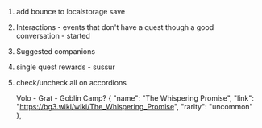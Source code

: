 1. add bounce to localstorage save
2. Interactions - events that don't have a quest though a good conversation - started
3. Suggested companions
4. single quest rewards - sussur
5. check/uncheck all on accordions

    Volo - Grat - Goblin Camp?
    {
    "name": "The Whispering Promise",
    "link": "https://bg3.wiki/wiki/The_Whispering_Promise",
    "rarity": "uncommon"
    },
